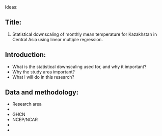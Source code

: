 Ideas:

## Title:

1. Statistical downscaling of monthly mean temperature for Kazakhstan in Central Asia using linear multiple regression.


## Introduction:

* What is the statistical downscaling used for, and why it important?
* Why the study area important?
* What I will do in this research?

## Data and methodology:

* Research area
* 
* GHCN
* NCEP/NCAR
* 
* 